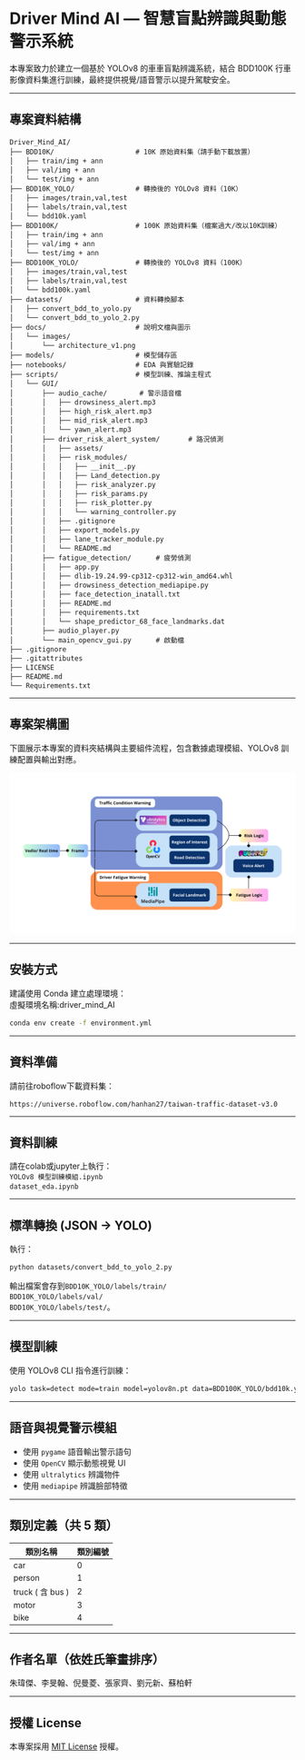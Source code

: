 # Driver Mind AI — 智慧盲點辨識與動態警示系統

本專案致力於建立一個基於 YOLOv8 的車車盲點辨識系統，結合 BDD100K 行車影像資料集進行訓練，最終提供視覺/語音警示以提升駕駛安全。

---

## 專案資料結構

```
Driver_Mind_AI/
├── BDD10K/                    # 10K 原始資料集（請手動下載放置）
│   ├── train/img + ann
│   ├── val/img + ann
│   └── test/img + ann
├── BDD10K_YOLO/               # 轉換後的 YOLOv8 資料（10K）
│   ├── images/train,val,test
│   ├── labels/train,val,test
│   └── bdd10k.yaml
├── BDD100K/                   # 100K 原始資料集（檔案過大/改以10K訓練）
│   ├── train/img + ann
│   ├── val/img + ann
│   └── test/img + ann
├── BDD100K_YOLO/              # 轉換後的 YOLOv8 資料（100K）
│   ├── images/train,val,test
│   ├── labels/train,val,test
│   └── bdd100k.yaml
├── datasets/                  # 資料轉換腳本
│   ├── convert_bdd_to_yolo.py
│   └── convert_bdd_to_yolo_2.py
├── docs/                      # 說明文檔與圖示
│   └── images/
│       └── architecture_v1.png
├── models/                    # 模型儲存區
├── notebooks/                 # EDA 與實驗記錄
├── scripts/                   # 模型訓練、推論主程式
│   └── GUI/
│       ├── audio_cache/        # 警示語音檔
│       │   ├── drowsiness_alert.mp3
│       │   ├── high_risk_alert.mp3
│       │   ├── mid_risk_alert.mp3
│       │   └── yawn_alert.mp3
│       ├── driver_risk_alert_system/       # 路況偵測
│       │   ├── assets/
│       │   ├── risk_modules/
│       │   │   ├── __init__.py
│       │   │   ├── Land_detection.py
│       │   │   ├── risk_analyzer.py
│       │   │   ├── risk_params.py
│       │   │   ├── risk_plotter.py
│       │   │   └── warning_controller.py
│       │   ├── .gitignore
│       │   ├── export_models.py
│       │   ├── lane_tracker_module.py
│       │   └── README.md
│       ├── fatigue_detection/      # 疲勞偵測
│       │   ├── app.py
│       │   ├── dlib-19.24.99-cp312-cp312-win_amd64.whl
│       │   ├── drowsiness_detection_mediapipe.py
│       │   ├── face_detection_inatall.txt
│       │   ├── README.md
│       │   ├── requirements.txt
│       │   └── shape_predictor_68_face_landmarks.dat
│       ├── audio_player.py
│       └── main_opencv_gui.py      # 啟動檔
├── .gitignore
├── .gitattributes
├── LICENSE
├── README.md
└── Requirements.txt
```
---

## 專案架構圖

下圖展示本專案的資料夾結構與主要組件流程，包含數據處理模組、YOLOv8 訓練配置與輸出對應。

![專案架構圖](docs/images/architecture_v2.png)

---

## 安裝方式

建議使用 Conda 建立處理環境：<br>
虛擬環境名稱:driver_mind_AI

```bash
conda env create -f environment.yml
```

---

## 資料準備

請前往roboflow下載資料集： 


```
https://universe.roboflow.com/hanhan27/taiwan-traffic-dataset-v3.0
```

---

## 資料訓練

請在colab或jupyter上執行：<br>
`YOLOv8 模型訓練模組.ipynb`<br>
`dataset_eda.ipynb`


---

## 標準轉換 (JSON → YOLO)

執行：

```bash
python datasets/convert_bdd_to_yolo_2.py
```

輸出檔案會存到`BDD10K_YOLO/labels/train/`  
`BDD10K_YOLO/labels/val/`  
`BDD10K_YOLO/labels/test/`。

---

## 模型訓練

使用 YOLOv8 CLI 指令進行訓練：

```bash
yolo task=detect mode=train model=yolov8n.pt data=BDD100K_YOLO/bdd10k.yaml epochs=50 imgsz=640
```

---

## 語音與視覺警示模組

* 使用 `pygame` 語音輸出警示語句
* 使用 `OpenCV` 顯示動態視覺 UI
* 使用 `ultralytics` 辨識物件
* 使用 `mediapipe` 辨識臉部特徵

---

## 類別定義（共 5 類）

| 類別名稱            | 類別編號 |
| --------------- | ---- |
| car             | 0    |
| person          | 1    |
| truck ( 含 bus ) | 2    |
| motor           | 3    |
| bike            | 4    |

---

## 作者名單（依姓氏筆畫排序）
朱瑋傑、李旻翰、倪曼菱、張家齊、劉元新、蘇柏軒


---

## 授權 License

本專案採用 [MIT License](LICENSE) 授權。
